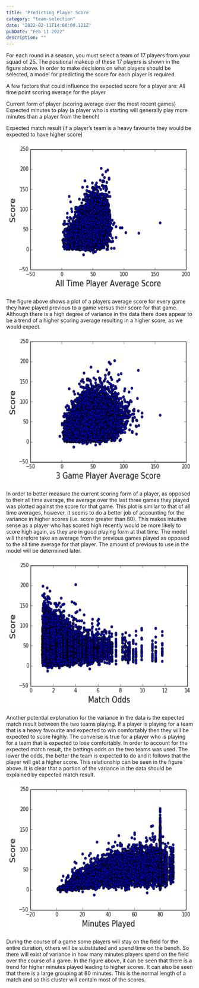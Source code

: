 ```yaml
---
title: 'Predicting Player Score'
category: "team-selection"
date: "2022-02-11T14:00:00.121Z"
pubDate: "Feb 11 2022"
description: ""
---
```


For each round in a season, you must select a team of 17 players from your squad of 25. The positional makeup of these 17 players is shown in the figure above. In order to make decisions on what players should be selected, a model for predicting the score for each player is required.

A few factors that could influence the expected score for a player are:
All time point scoring average for the player

Current form of player (scoring average over the most recent games)
Expected minutes to play (a player who is starting will generally play more minutes than a player from the bench)

Expected match result (if a player’s team is a heavy favourite they would be expected to have higher score)


<img src="https://github.com/jackpink/pink.ai/blob/master/content/nrl-supercoach/team-selection-predicting-player-score/all-time.png?raw=true" width="600" height="400">

The figure above shows a plot of a players average score for every game they have played previous to a game versus their score for that game. Although there is a high degree of variance in the data there does appear to be a trend of a higher scoring average resulting in a higher score, as we would expect. 

<img src="https://github.com/jackpink/pink.ai/blob/master/content/nrl-supercoach/team-selection-predicting-player-score/3-game-avg.png?raw=true" width="600" height="400">

In order to better measure the current scoring form of a player, as opposed to their all time average, the average over the last three games they played was plotted against the score for that game. This plot is similar to that of all time averages, however, it seems to do a better job of accounting for the variance in higher scores (i.e. score greater than 80). This makes intuitive sense as a player who has scored high recently would be more likely to score high again, as they are in good playing form at that time.
The model will therefore take an average from the previous games played as opposed to the all time average for that player. The amount of previous to use in the model will be determined later.

<img src="https://github.com/jackpink/pink.ai/blob/master/content/nrl-supercoach/team-selection-predicting-player-score/match-odds.png?raw=true" width="600" height="400">

Another potential explanation for the variance in the data is the expected match result between the two teams playing. If a player is playing for a team that is a heavy favourite and expected to win comfortably then they will be expected to score highly. The converse is true for a player who is playing for a team that is expected to lose comfortably. In order to account for the expected match result, the bettings odds on the two teams was used. The lower the odds, the better the team is expected to do and it follows that the player will get a higher score. This relationship can be seen in the figure above. It is clear that a portion of the variance in the data should be explained by expected match result.

<img src="https://github.com/jackpink/pink.ai/blob/master/content/nrl-supercoach/team-selection-predicting-player-score/minutes-played.png?raw=true" width="600" height="400">

During the course of a game some players will stay on the field for the entire duration, others will be substituted and spend time on the bench. So there will exist of variance in how many minutes players spend on the field over the course of a game. In the figure above, it can be seen that there is a trend for higher minutes played leading to higher scores. It can also be seen that there is a large grouping at 80 minutes. This is the normal length of a match and so this cluster will contain most of the scores. 